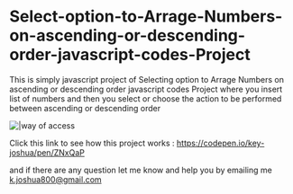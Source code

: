 # Select-option-to-Arrage-Numbers-on-ascending-or-descending-order-javascript-codes-Project
This is simply javascript project of Selecting option to Arrage Numbers on ascending or descending order javascript codes  Project where you insert list of numbers and then you select or choose the action to be performed between ascending or descending order 


![|way of access](SelectoptiontoArrageNumbers.gif)

Click this link to see how this project works : https://codepen.io/key-joshua/pen/ZNxQaP

and if there are any question let me know and help you by emailing me k.joshua800@gmail.com 
